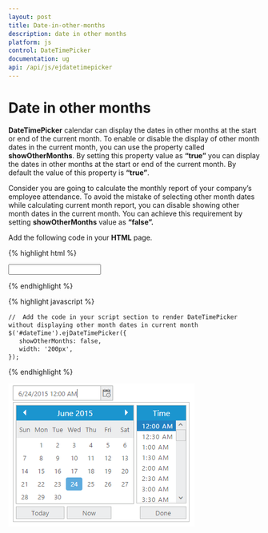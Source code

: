 ```yaml
---
layout: post
title: Date-in-other-months
description: date in other months
platform: js
control: DateTimePicker
documentation: ug
api: /api/js/ejdatetimepicker
---
```


# Date in other months

**DateTimePicker** calendar can display the dates in other months at the start or end of the current month. To enable or disable the display of other month dates in the current month, you can use the property called **showOtherMonths**. By setting this property value as **“true”** you can display the dates in other months at the start or end of the current month. By default the value of this property is **“true”**. 

Consider you are going to calculate the monthly report of your company’s employee attendance. To avoid the mistake of selecting other month dates while calculating current month report, you can disable showing other month dates in the current month. You can achieve this requirement by setting **showOtherMonths** value as **“false”.**

Add the following code in your **HTML** page.


{% highlight html %}
  
<div class="control">
   <input type="text" id="dateTime" />
</div>

{% endhighlight %}


{% highlight javascript %}

    //  Add the code in your script section to render DateTimePicker without displaying other month dates in current month
    $('#dateTime').ejDateTimePicker({
       showOtherMonths: false,
       width: '200px',
    });

{% endhighlight %}
  
![](/js/DateTimePicker/Date-in-other-months_images/Date-in-other-months_img1.png)

